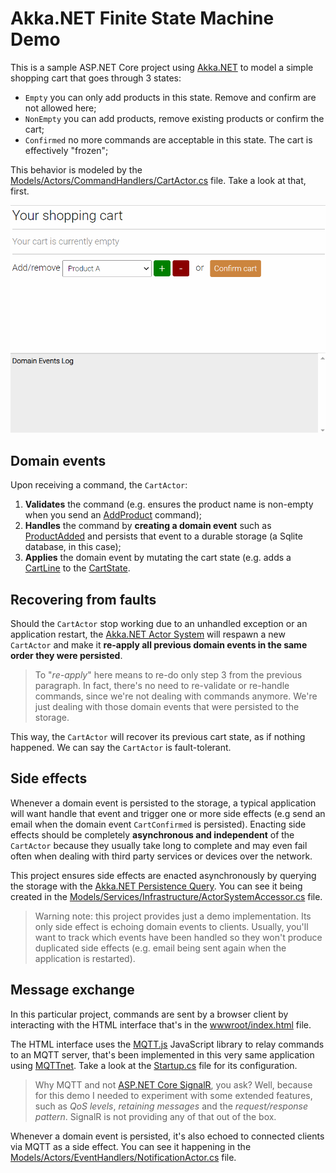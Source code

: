 # Akka.NET Finite State Machine Demo
This is a sample ASP.NET Core project using [Akka.NET](https://getakka.net/) to model a simple shopping cart that goes through 3 states:
  * `Empty` you can only add products in this state. Remove and confirm are not allowed here;
  * `NonEmpty` you can add products, remove existing products or confirm the cart;
  * `Confirmed` no more commands are acceptable in this state. The cart is effectively "frozen";

This behavior is modeled by the [Models/Actors/CommandHandlers/CartActor.cs](Models/Actors/CommandHandlers/CartActor.cs) file. Take a look at that, first.

![demo.gif](demo.gif)

## Domain events
Upon receiving a command, the `CartActor`:
  1. **Validates** the command (e.g. ensures the product name is non-empty when you send an [AddProduct](Models/Commands/AddProduct.cs) command);
  2. **Handles** the command by **creating a domain event** such as [ProductAdded](Models/DomainEvents/ProductAdded.cs) and persists that event to a durable storage (a Sqlite database, in this case);
  3. **Applies** the domain event by mutating the cart state (e.g. adds a [CartLine](Models/Dtos/CartLine.cs) to the [CartState](Models/Dtos/CartState.cs).

## Recovering from faults
Should the `CartActor` stop working due to an unhandled exception or an application restart, the [Akka.NET Actor System](https://getakka.net/articles/concepts/actor-systems.html) will respawn a new `CartActor` and make it **re-apply all previous domain events in the same order they were persisted**.

 > To "_re-apply_" here means to re-do only step 3 from the previous paragraph. In fact, there's no need to re-validate or re-handle commands, since we're not dealing with commands anymore. We're just dealing with those domain events that were persisted to the storage.

This way, the `CartActor` will recover its previous cart state, as if nothing happened. We can say the `CartActor` is fault-tolerant.

## Side effects
Whenever a domain event is persisted to the storage, a typical application will want handle that event and trigger one or more side effects (e.g send an email when the domain event `CartConfirmed` is persisted). Enacting side effects should be completely **asynchronous and independent** of the `CartActor` because they usually take long to complete and may even fail often when dealing with third party services or devices over the network.

This project ensures side effects are enacted asynchronously by querying the storage with the [Akka.NET Persistence Query](https://getakka.net/articles/persistence/persistence-query.html). You can see it being created in the [Models/Services/Infrastructure/ActorSystemAccessor.cs](Models/Services/Infrastructure/ActorSystemAccessor.cs#L78) file.

> Warning note: this project provides just a demo implementation. Its only side effect is echoing domain events to clients. Usually, you'll want to track which events have been handled so they won't produce duplicated side effects (e.g. email being sent again when the application is restarted).

## Message exchange
In this particular project, commands are sent by a browser client by interacting with the HTML interface that's in the [wwwroot/index.html](wwwroot/index.html) file.

The HTML interface uses the [MQTT.js](https://github.com/mqttjs/MQTT.js) JavaScript library to relay commands to an MQTT server, that's been implemented in this very same application using [MQTTnet](https://github.com/chkr1011/MQTTnet). Take a look at the [Startup.cs](Startup.cs#L50) file for its configuration.

> Why MQTT and not [ASP.NET Core SignalR](https://docs.microsoft.com/en-us/aspnet/core/signalr/introduction), you ask? Well, because for this demo I needed to experiment with some extended features, such as _QoS levels_, _retaining messages_ and the _request/response pattern_. SignalR is not providing any of that out of the box.

Whenever a domain event is persisted, it's also echoed to connected clients via MQTT as a side effect. You can see it happening in the [Models/Actors/EventHandlers/NotificationActor.cs](Models/Actors/EventHandlers/NotificationActor.cs) file.